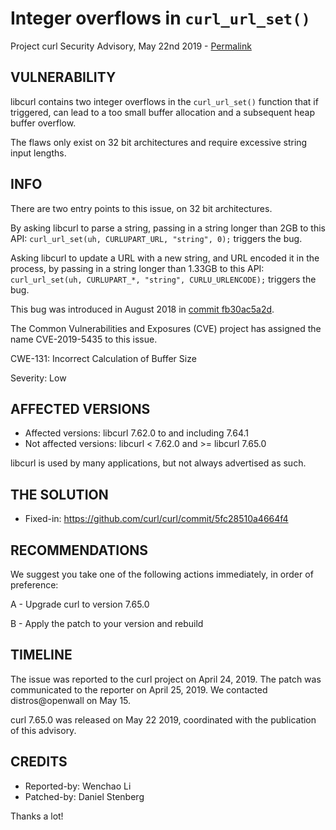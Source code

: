 Integer overflows in `curl_url_set()`
=====================================

Project curl Security Advisory, May 22nd 2019 -
[Permalink](https://curl.se/docs/CVE-2019-5435.html)

VULNERABILITY
-------------

libcurl contains two integer overflows in the `curl_url_set()` function that
if triggered, can lead to a too small buffer allocation and a subsequent heap
buffer overflow.

The flaws only exist on 32 bit architectures and require excessive string
input lengths.

INFO
----

There are two entry points to this issue, on 32 bit architectures.

By asking libcurl to parse a string, passing in a string longer than 2GB to
this API: `curl_url_set(uh, CURLUPART_URL, "string", 0);` triggers the bug.

Asking libcurl to update a URL with a new string, and URL encoded it in the
process, by passing in a string longer than 1.33GB to this API:
`curl_url_set(uh, CURLUPART_*, "string", CURLU_URLENCODE);` triggers the bug.

This bug was introduced in August 2018 in
[commit fb30ac5a2d](https://github.com/curl/curl/commit/fb30ac5a2d63773c52).

The Common Vulnerabilities and Exposures (CVE) project has assigned the name
CVE-2019-5435 to this issue.

CWE-131: Incorrect Calculation of Buffer Size

Severity: Low

AFFECTED VERSIONS
-----------------

- Affected versions: libcurl 7.62.0 to and including 7.64.1
- Not affected versions: libcurl < 7.62.0 and >= libcurl 7.65.0

libcurl is used by many applications, but not always advertised as such.

THE SOLUTION
------------

- Fixed-in: https://github.com/curl/curl/commit/5fc28510a4664f4

RECOMMENDATIONS
--------------

We suggest you take one of the following actions immediately, in order of
preference:

 A - Upgrade curl to version 7.65.0

 B - Apply the patch to your version and rebuild

TIMELINE
--------

The issue was reported to the curl project on April 24, 2019. The patch was
communicated to the reporter on April 25, 2019. We contacted distros@openwall
on May 15.

curl 7.65.0 was released on May 22 2019, coordinated with the publication of
this advisory.

CREDITS
-------

- Reported-by: Wenchao Li
- Patched-by: Daniel Stenberg

Thanks a lot!
